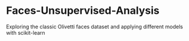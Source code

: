 # Faces-Unsupervised-Analysis
Exploring the classic Olivetti faces dataset and applying different models with scikit-learn
